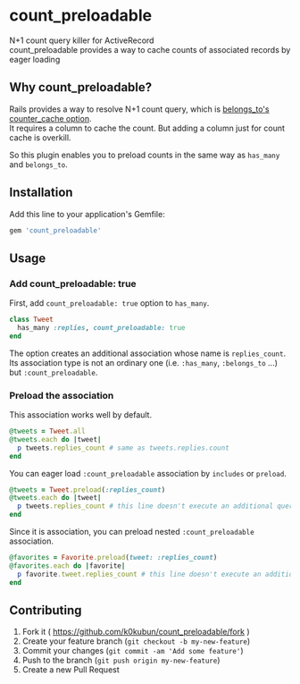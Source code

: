 # count\_preloadable

N+1 count query killer for ActiveRecord  
count\_preloadable provides a way to cache counts of associated records by eager loading

## Why count\_preloadable?
Rails provides a way to resolve N+1 count query, which is [belongs\_to's counter\_cache option](http://guides.rubyonrails.org/association_basics.html#belongs-to-association-reference).  
It requires a column to cache the count. But adding a column just for count cache is overkill.  
  
So this plugin enables you to preload counts in the same way as `has_many` and `belongs_to`.

## Installation

Add this line to your application's Gemfile:

```ruby
gem 'count_preloadable'
```

## Usage

### Add count\_preloadable: true
First, add `count_preloadable: true` option to `has_many`.

```rb
class Tweet
  has_many :replies, count_preloadable: true
end
```

The option creates an additional association whose name is `replies_count`.  
Its association type is not an ordinary one (i.e. `:has_many`, `:belongs_to` ...) but `:count_preloadable`.  

### Preload the association
This association works well by default.

```rb
@tweets = Tweet.all
@tweets.each do |tweet|
  p tweets.replies_count # same as tweets.replies.count
end
```

You can eager load `:count_preloadable` association by `includes` or `preload`.

```rb
@tweets = Tweet.preload(:replies_count)
@tweets.each do |tweet|
  p tweets.replies_count # this line doesn't execute an additional query
end
```

Since it is association, you can preload nested `:count_preloadable` association.

```rb
@favorites = Favorite.preload(tweet: :replies_count)
@favorites.each do |favorite|
  p favorite.tweet.replies_count # this line doesn't execute an additional query
end
```

## Contributing

1. Fork it ( https://github.com/k0kubun/count_preloadable/fork )
2. Create your feature branch (`git checkout -b my-new-feature`)
3. Commit your changes (`git commit -am 'Add some feature'`)
4. Push to the branch (`git push origin my-new-feature`)
5. Create a new Pull Request
